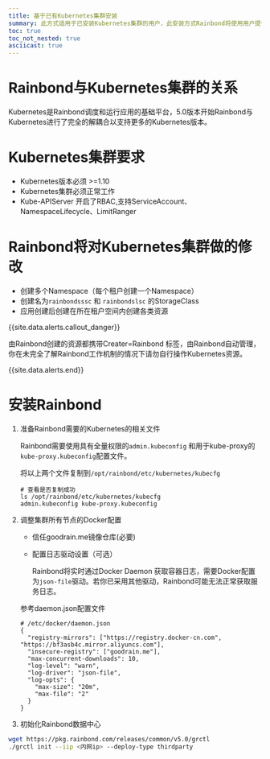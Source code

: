 ```yaml
---
title: 基于已有Kubernetes集群安装
summary: 此方式适用于已安装Kubernetes集群的用户，此安装方式Rainbond将使用用户提供的Kubernetes集群。
toc: true
toc_not_nested: true
asciicast: true
---
```


<div id="toc"></div>

# Rainbond与Kubernetes集群的关系

Kubernetes是Rainbond调度和运行应用的基础平台，5.0版本开始Rainbond与Kubernetes进行了完全的解耦合以支持更多的Kubernetes版本。

# Kubernetes集群要求

* Kubernetes版本必须 >=1.10
* Kubernetes集群必须正常工作
* Kube-APIServer 开启了RBAC,支持ServiceAccount、NamespaceLifecycle、LimitRanger

# Rainbond将对Kubernetes集群做的修改

* 创建多个Namespace（每个租户创建一个Namespace）
* 创建名为`rainbondsssc` 和 `rainbondslsc` 的StorageClass
* 应用创建后创建在所在租户空间内创建各类资源

{{site.data.alerts.callout_danger}}

由Rainbond创建的资源都携带Creater=Rainbond 标签，由Rainbond自动管理，你在未完全了解Rainbond工作机制的情况下请勿自行操作Kubernetes资源。

{{site.data.alerts.end}}

# 安装Rainbond

1. 准备Rainbond需要的Kubernetes的相关文件

   Rainbond需要使用具有全量权限的`admin.kubeconfig` 和用于kube-proxy的`kube-proxy.kubeconfig`配置文件。

   将以上两个文件复制到`/opt/rainbond/etc/kubernetes/kubecfg`

   ```
   # 查看是否复制成功
   ls /opt/rainbond/etc/kubernetes/kubecfg
   admin.kubeconfig kube-proxy.kubeconfig
   ```

2. 调整集群所有节点的Docker配置

   * 信任goodrain.me镜像仓库(必要)

   * 配置日志驱动设置（可选）

     Rainbond将实时通过Docker Daemon 获取容器日志，需要Docker配置为`json-file`驱动。若你已采用其他驱动，Rainbond可能无法正常获取服务日志。

   参考daemon.json配置文件

   ```
   # /etc/docker/daemon.json
   {
     "registry-mirrors": ["https://registry.docker-cn.com", "https://bf3asb4c.mirror.aliyuncs.com"],
     "insecure-registry": ["goodrain.me"],
     "max-concurrent-downloads": 10,
     "log-level": "warn",
     "log-driver": "json-file",
     "log-opts": {
       "max-size": "20m",
       "max-file": "2"
     }
   }
   ```

3. 初始化Rainbond数据中心

```bash
wget https://pkg.rainbond.com/releases/common/v5.0/grctl
./grctl init --iip <内网ip> --deploy-type thirdparty 

```










